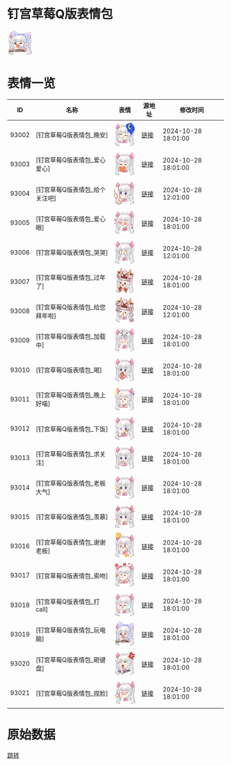# 钉宫草莓Q版表情包

<img src="./cover.png" height="60" alt="cover" />

# 表情一览

|ID|名称|表情|源地址|修改时间|
|----|----|----|----|----|
|93002|[钉宫草莓Q版表情包_晚安]|<img src="./pic/093002_%5B钉宫草莓Q版表情包_晚安%5D.png" height="60" alt="晚安"/>|[链接](https://i0.hdslb.com/bfs/garb/3b224d8187d16c65e5580e06fbeb95367e976255.png)|2024-10-28 18:01:00|
|93003|[钉宫草莓Q版表情包_爱心爱心]|<img src="./pic/093003_%5B钉宫草莓Q版表情包_爱心爱心%5D.png" height="60" alt="爱心爱心"/>|[链接](https://i0.hdslb.com/bfs/garb/1335234a69180b4161ad7f1d8944a7bb6a27a5cc.png)|2024-10-28 18:01:00|
|93004|[钉宫草莓Q版表情包_给个关注吧]|<img src="./pic/093004_%5B钉宫草莓Q版表情包_给个关注吧%5D.png" height="60" alt="给个关注吧"/>|[链接](https://i0.hdslb.com/bfs/garb/38174e2f4175321da81922738d2ad9a1ca60dc3b.png)|2024-10-28 12:01:00|
|93005|[钉宫草莓Q版表情包_爱心眼]|<img src="./pic/093005_%5B钉宫草莓Q版表情包_爱心眼%5D.png" height="60" alt="爱心眼"/>|[链接](https://i0.hdslb.com/bfs/garb/2f273351229d3b327a386be2576d54983b8e3231.png)|2024-10-28 18:01:00|
|93006|[钉宫草莓Q版表情包_哭哭]|<img src="./pic/093006_%5B钉宫草莓Q版表情包_哭哭%5D.png" height="60" alt="哭哭"/>|[链接](https://i0.hdslb.com/bfs/garb/a06d9f62adb9ff1359a033aa461658070c951259.png)|2024-10-28 12:01:00|
|93007|[钉宫草莓Q版表情包_过年了]|<img src="./pic/093007_%5B钉宫草莓Q版表情包_过年了%5D.png" height="60" alt="过年了"/>|[链接](https://i0.hdslb.com/bfs/garb/e64b8d03565ca8bb217e9ece08e3369b82cf915e.png)|2024-10-28 18:01:00|
|93008|[钉宫草莓Q版表情包_给您拜年啦]|<img src="./pic/093008_%5B钉宫草莓Q版表情包_给您拜年啦%5D.png" height="60" alt="给您拜年啦"/>|[链接](https://i0.hdslb.com/bfs/garb/f9aa074dc2d66100a7c10f558774ffa0fc308330.png)|2024-10-28 12:01:00|
|93009|[钉宫草莓Q版表情包_加载中]|<img src="./pic/093009_%5B钉宫草莓Q版表情包_加载中%5D.png" height="60" alt="加载中"/>|[链接](https://i0.hdslb.com/bfs/garb/072dd45ac5d8af1402b9431b013f5fcca1b0ad97.png)|2024-10-28 18:01:00|
|93010|[钉宫草莓Q版表情包_喝]|<img src="./pic/093010_%5B钉宫草莓Q版表情包_喝%5D.png" height="60" alt="喝"/>|[链接](https://i0.hdslb.com/bfs/garb/d818bb1a6c8dd6e3d76593e70a48e7bfbead3186.png)|2024-10-28 18:01:00|
|93011|[钉宫草莓Q版表情包_晚上好喵]|<img src="./pic/093011_%5B钉宫草莓Q版表情包_晚上好喵%5D.png" height="60" alt="晚上好喵"/>|[链接](https://i0.hdslb.com/bfs/garb/5e27c1cc0f46e2378a1fe171e7bd70a3ff5b3441.png)|2024-10-28 18:01:00|
|93012|[钉宫草莓Q版表情包_下饭]|<img src="./pic/093012_%5B钉宫草莓Q版表情包_下饭%5D.png" height="60" alt="下饭"/>|[链接](https://i0.hdslb.com/bfs/garb/8c43a58f1bdfb0a31f9000d735e892f762d5807e.png)|2024-10-28 18:01:00|
|93013|[钉宫草莓Q版表情包_求关注]|<img src="./pic/093013_%5B钉宫草莓Q版表情包_求关注%5D.png" height="60" alt="求关注"/>|[链接](https://i0.hdslb.com/bfs/garb/059d9af127f3970482be5c457304dd0d2ad05c02.png)|2024-10-28 18:01:00|
|93014|[钉宫草莓Q版表情包_老板大气]|<img src="./pic/093014_%5B钉宫草莓Q版表情包_老板大气%5D.png" height="60" alt="老板大气"/>|[链接](https://i0.hdslb.com/bfs/garb/d4c5ab2b1d6164f1aff568e2933aeb83b6c440ff.png)|2024-10-28 18:01:00|
|93015|[钉宫草莓Q版表情包_羡慕]|<img src="./pic/093015_%5B钉宫草莓Q版表情包_羡慕%5D.png" height="60" alt="羡慕"/>|[链接](https://i0.hdslb.com/bfs/garb/a5f7f687cd8ae49cd54990ced8c07af1cc7d7563.png)|2024-10-28 18:01:00|
|93016|[钉宫草莓Q版表情包_谢谢老板]|<img src="./pic/093016_%5B钉宫草莓Q版表情包_谢谢老板%5D.png" height="60" alt="谢谢老板"/>|[链接](https://i0.hdslb.com/bfs/garb/55755771fb1ba1748f0af70a0e375712d31b72c8.png)|2024-10-28 18:01:00|
|93017|[钉宫草莓Q版表情包_索吻]|<img src="./pic/093017_%5B钉宫草莓Q版表情包_索吻%5D.png" height="60" alt="索吻"/>|[链接](https://i0.hdslb.com/bfs/garb/16e1b45174ddb4222350c056f3e6887febacb5f6.png)|2024-10-28 18:01:00|
|93018|[钉宫草莓Q版表情包_打call]|<img src="./pic/093018_%5B钉宫草莓Q版表情包_打call%5D.png" height="60" alt="打call"/>|[链接](https://i0.hdslb.com/bfs/garb/ff172588d279601c3acf972d4913aa410629f920.png)|2024-10-28 18:01:00|
|93019|[钉宫草莓Q版表情包_玩电脑]|<img src="./pic/093019_%5B钉宫草莓Q版表情包_玩电脑%5D.png" height="60" alt="玩电脑"/>|[链接](https://i0.hdslb.com/bfs/garb/6180e0906e420c36ceea3bb8468d9d40ba542f8c.png)|2024-10-28 18:01:00|
|93020|[钉宫草莓Q版表情包_砸键盘]|<img src="./pic/093020_%5B钉宫草莓Q版表情包_砸键盘%5D.png" height="60" alt="砸键盘"/>|[链接](https://i0.hdslb.com/bfs/garb/3499150fb3316b281c4823e41eeb4f577da183ab.png)|2024-10-28 18:01:00|
|93021|[钉宫草莓Q版表情包_捏脸]|<img src="./pic/093021_%5B钉宫草莓Q版表情包_捏脸%5D.png" height="60" alt="捏脸"/>|[链接](https://i0.hdslb.com/bfs/garb/b563a23068231da118aec7c195ffa6acdf5a8b3c.png)|2024-10-28 18:01:00|

# 原始数据

[跳转](./raw.json)

